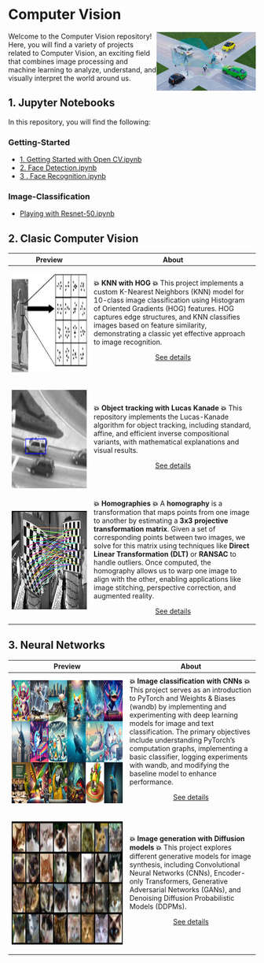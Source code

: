 # Computer Vision

<img align="right" width="40%" src="images/computervision.png"></img>

Welcome to the Computer Vision repository! Here, you will find a variety of projects related to Computer Vision, an exciting field that combines image processing and machine learning to analyze, understand, and visually interpret the world around us.

## 1. Jupyter Notebooks

In this repository, you will find the following:

### Getting-Started 

 - [1. Getting Started with Open CV.ipynb](https://github.com/JavierAM01/Computer-Vision/blob/main/Getting-Started/1.%20Getting%20Started%20with%20Open%20CV.ipynb)
 - [2. Face Detection.ipynb](https://github.com/JavierAM01/Computer-Vision/blob/main/Getting-Started/2.%20Face%20Detection.ipynb)
 - [3 . Face Recognition.ipynb](https://github.com/JavierAM01/Computer-Vision/blob/main/Getting-Started/3%20.%20Face%20Recognition.ipynb)

### Image-Classification

 - [Playing with Resnet-50.ipynb](https://github.com/JavierAM01/Computer-Vision/blob/main/Image-Classification/Playing%20with%20Resnet-50.ipynb)



## 2. Clasic Computer Vision

| Preview | About |
|---------|-------|
| <p align="center">[<img width="1500" height="200" src="https://github.com/JavierAM01/Computer-Vision/blob/main/images/hog.jpg">](https://github.com/JavierAM01/Computer-Vision/blob/main/Classic_CV/KNN_with_HOG.ipynb)</p> | **:boom: KNN with HOG :boom:** This project implements a custom K-Nearest Neighbors (KNN) model for 10-class image classification using Histogram of Oriented Gradients (HOG) features. HOG captures edge structures, and KNN classifies images based on feature similarity, demonstrating a classic yet effective approach to image recognition. <p align="center"><a href="https://github.com/JavierAM01/Computer-Vision/blob/main/Classic_CV/KNN_with_HOG.ipynb">See details</a></p> |
| <p align="center">[<img width="1500" height="200" src="https://github.com/JavierAM01/Lucas-Kanade/blob/main/images/car.png">](https://github.com/JavierAM01/Lucas-Kanade)</p> | **:boom: Object tracking with Lucas Kanade :boom:** This repository implements the Lucas-Kanade algorithm for object tracking, including standard, affine, and efficient inverse compositional variants, with mathematical explanations and visual results. <p align="center"><a href="https://github.com/JavierAM01/Lucas-Kanade">See details</a></p> |
| <p align="center">[<img width="1500" height="200" src="https://github.com/JavierAM01/Computer-Vision/blob/main/images/homography.jpg">](https://github.com/JavierAM01/Computer-Vision/blob/main/Classic_CV/homography.ipynb)</p> | **:boom: Homographies :boom:** A **homography** is a transformation that maps points from one image to another by estimating a **3x3 projective transformation matrix**. Given a set of corresponding points between two images, we solve for this matrix using techniques like **Direct Linear Transformation (DLT)** or **RANSAC** to handle outliers. Once computed, the homography allows us to warp one image to align with the other, enabling applications like image stitching, perspective correction, and augmented reality. <p align="center"><a href="https://github.com/JavierAM01/Computer-Vision/blob/main/Classic_CV/homography.ipynb">See details</a></p> |

## 3. Neural Networks

| Preview | About |
|---------|-------|
| <p align="center">[<img width="3000" height="250" src="https://github.com/JavierAM01/PyTorch-Foundations-Image-Text-Classification/blob/main/images/montage.jpg">](https://github.com/JavierAM01/PyTorch-Foundations-Image-Text-Classification)</p> | **:boom: Image classification with CNNs :boom:** This project serves as an introduction to PyTorch and Weights & Biases (wandb) by implementing and experimenting with deep learning models for image and text classification. The primary objectives include understanding PyTorch’s computation graphs, implementing a basic classifier, logging experiments with wandb, and modifying the baseline model to enhance performance. <p align="center"><a href="https://github.com/JavierAM01/PyTorch-Foundations-Image-Text-Classification">See details</a></p> |
| <p align="center">[<img width="3000" height="250" src="https://github.com/JavierAM01/Small_Difussion_Model/blob/main/images/cat2.png">](https://github.com/JavierAM01/Small_Difussion_Model)</p> | **:boom: Image generation with Diffusion models :boom:** This project explores different generative models for image synthesis, including Convolutional Neural Networks (CNNs), Encoder-only Transformers, Generative Adversarial Networks (GANs), and Denoising Diffusion Probabilistic Models (DDPMs). <p align="center"><a href="https://github.com/JavierAM01/Small_Difussion_Model">See details</a></p> |

